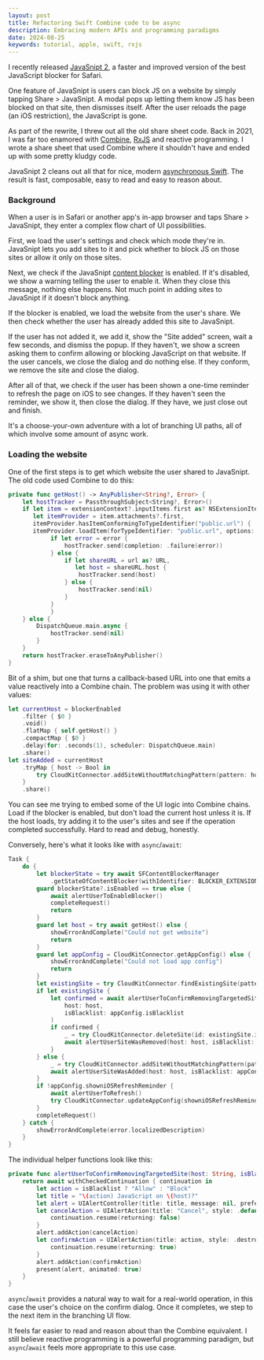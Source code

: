 ```yaml
---
layout: post
title: Refactoring Swift Combine code to be async
description: Embracing modern APIs and programming paradigms
date: 2024-08-25
keywords: tutorial, apple, swift, rxjs
---
```


<script>
  import {base} from '$app/paths';
</script>

I recently released [JavaSnipt 2]({base}/blog/javasnipt-2), a faster and improved version of the best JavaScript blocker for Safari.

One feature of JavaSnipt is users can block JS on a website by simply tapping Share > JavaSnipt. A modal pops up letting them know JS has been blocked on that site, then dismisses itself. After the user reloads the page (an iOS restriction), the JavaScript is gone.

As part of the rewrite, I threw out all the old share sheet code. Back in 2021, I was far too enamored with [Combine](https://developer.apple.com/documentation/combine), [RxJS](https://rxjs.dev) and reactive programming. I wrote a share sheet that used Combine where it shouldn't have and ended up with some pretty kludgy code.

JavaSnipt 2 cleans out all that for nice, modern [asynchronous Swift](https://www.hackingwithswift.com/swift/5.5/async-await). The result is fast, composable, easy to read and easy to reason about.

### Background

When a user is in Safari or another app's in-app browser and taps Share > JavaSnipt, they enter a complex flow chart of UI possibilities.

First, we load the user's settings and check which mode they're in. JavaSnipt lets you add sites to it and pick whether to block JS on those sites or allow it only on those sites.

Next, we check if the JavaSnipt [content blocker](https://developer.apple.com/documentation/safariservices/creating-a-content-blocker) is enabled. If it's disabled, we show a warning telling the user to enable it. When they close this message, nothing else happens. Not much point in adding sites to JavaSnipt if it doesn't block anything.

If the blocker is enabled, we load the website from the user's share. We then check whether the user has already added this site to JavaSnipt.

If the user has not added it, we add it, show the "Site added" screen, wait a few seconds, and dismiss the popup. If they haven't, we show a screen asking them to confirm allowing or blocking JavaScript on that website. If the user cancels, we close the dialog and do nothing else. If they conform, we remove the site and close the dialog.

After all of that, we check if the user has been shown a one-time reminder to refresh the page on iOS to see changes. If they haven't seen the reminder, we show it, then close the dialog. If they have, we just close out and finish.

It's a choose-your-own adventure with a lot of branching UI paths, all of which involve some amount of async work.

### Loading the website

One of the first steps is to get which website the user shared to JavaSnipt. The old code used Combine to do this:

```swift
private func getHost() -> AnyPublisher<String?, Error> {
    let hostTracker = PassthroughSubject<String?, Error>()
    if let item = extensionContext?.inputItems.first as? NSExtensionItem,
       let itemProvider = item.attachments?.first,
       itemProvider.hasItemConformingToTypeIdentifier("public.url") {
       itemProvider.loadItem(forTypeIdentifier: "public.url", options: nil) { url, error in
            if let error = error {
                hostTracker.send(completion: .failure(error))
            } else {
                if let shareURL = url as? URL,
                   let host = shareURL.host {
                    hostTracker.send(host)
                } else {
                    hostTracker.send(nil)
                }
            }
            }
    } else {
        DispatchQueue.main.async {
            hostTracker.send(nil)
        }
    }
    return hostTracker.eraseToAnyPublisher()
}
```

Bit of a shim, but one that turns a callback-based URL into one that emits a value reactively into a Combine chain. The problem was using it with other values:

```swift
let currentHost = blockerEnabled
    .filter { $0 }
    .void()
    .flatMap { self.getHost() }
    .compactMap { $0 }
    .delay(for: .seconds(1), scheduler: DispatchQueue.main)
    .share()
let siteAdded = currentHost
    .tryMap { host -> Bool in
        try CloudKitConnector.addSiteWithoutMatchingPattern(pattern: host) != nil
    }
    .share()
```

You can see me trying to embed some of the UI logic into Combine chains. Load if the blocker is enabled, but don't load the current host unless it is. If the host loads, try adding it to the user's sites and see if the operation completed successfully. Hard to read and debug, honestly.

Conversely, here's what it looks like with `async`/`await`:

```swift
Task {
    do {
        let blockerState = try await SFContentBlockerManager
            .getStateOfContentBlocker(withIdentifier: BLOCKER_EXTENSION_IDENTIFIER)
        guard blockerState?.isEnabled == true else {
            await alertUserToEnableBlocker()
            completeRequest()
            return
        }
        guard let host = try await getHost() else {
            showErrorAndComplete("Could not get website")
            return
        }
        guard let appConfig = CloudKitConnector.getAppConfig() else {
            showErrorAndComplete("Could not load app config")
            return
        }
        let existingSite = try CloudKitConnector.findExistingSite(pattern: host)
        if let existingSite {
            let confirmed = await alertUserToConfirmRemovingTargetedSite(
                host: host,
                isBlacklist: appConfig.isBlacklist
            )
            if confirmed {
                _ = try CloudKitConnector.deleteSite(id: existingSite.id)
                await alertUserSiteWasRemoved(host: host, isBlacklist: appConfig.isBlacklist)
            }
        } else {
            _ = try CloudKitConnector.addSiteWithoutMatchingPattern(pattern: host)
            await alertUserSiteWasAdded(host: host, isBlacklist: appConfig.isBlacklist)
        }
        if !appConfig.showniOSRefreshReminder {
            await alertUserToRefresh()
            try CloudKitConnector.updateAppConfig(showniOSRefreshReminder: true)
        }
        completeRequest()
    } catch {
        showErrorAndComplete(error.localizedDescription)
    }
}
```

The individual helper functions look like this:

```swift
private func alertUserToConfirmRemovingTargetedSite(host: String, isBlacklist: Bool) async -> Bool {
    return await withCheckedContinuation { continuation in
        let action = isBlacklist ? "Allow" : "Block"
        let title = "\(action) JavaScript on \(host)?"
        let alert = UIAlertController(title: title, message: nil, preferredStyle: .alert)
        let cancelAction = UIAlertAction(title: "Cancel", style: .default) { _ in
            continuation.resume(returning: false)
        }
        alert.addAction(cancelAction)
        let confirmAction = UIAlertAction(title: action, style: .destructive) { _ in
            continuation.resume(returning: true)
        }
        alert.addAction(confirmAction)
        present(alert, animated: true)
    }
}
```

`async`/`await` provides a natural way to wait for a real-world operation, in this case the user's choice on the confirm dialog. Once it completes, we step to the next item in the branching UI flow.

It feels far easier to read and reason about than the Combine equivalent. I still believe reactive programming is a powerful programming paradigm, but `async`/`await` feels more appropriate to this use case.
